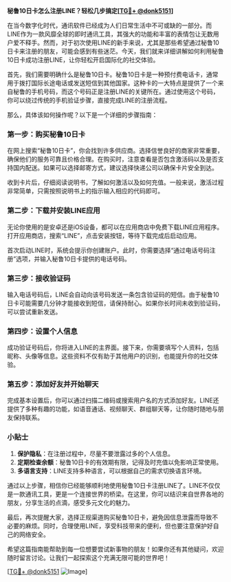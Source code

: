 **秘鲁10日卡怎么注册LINE？轻松几步搞定[[TG💪+ @donk5151](https://t.me/s/donk5151)]**

在当今数字化时代，通讯软件已经成为人们日常生活中不可或缺的一部分。而LINE作为一款风靡全球的即时通讯工具，其强大的功能和丰富的表情包让无数用户爱不释手。然而，对于初次使用LINE的新手来说，尤其是那些希望通过秘鲁10日卡来注册的朋友，可能会感到有些迷茫。今天，我们就来详细讲解如何利用秘鲁10日卡成功注册LINE，让你轻松开启国际化的社交体验。

首先，我们需要明确什么是秘鲁10日卡。秘鲁10日卡是一种预付费电话卡，通常用于拨打国际长途电话或发送短信到其他国家。这种卡的一大特点是提供了一个来自秘鲁的手机号码，而这个号码正是注册LINE的关键所在。通过使用这个号码，你可以绕过传统的手机验证步骤，直接完成LINE的注册流程。

那么，具体该如何操作呢？以下是一个详细的步骤指南：

### 第一步：购买秘鲁10日卡

在网上搜索“秘鲁10日卡”，你会找到许多供应商。选择信誉良好的商家非常重要，确保他们的服务可靠且价格合理。在购买时，注意查看是否包含激活码以及是否支持国内配送。如果可以选择邮寄方式，建议选择快递公司以确保卡片安全到达。

收到卡片后，仔细阅读说明书，了解如何激活以及如何充值。一般来说，激活过程非常简单，只需按照说明书上的指示输入相应的代码即可。

### 第二步：下载并安装LINE应用

无论你使用的是安卓还是iOS设备，都可以在应用商店中免费下载LINE应用程序。打开应用商店，搜索“LINE”，点击安装按钮，等待下载完成后启动应用。

首次启动LINE时，系统会提示你创建账户。此时，你需要选择“通过电话号码注册”选项，并输入秘鲁10日卡提供的电话号码。

### 第三步：接收验证码

输入电话号码后，LINE会自动向该号码发送一条包含验证码的短信。由于秘鲁10日卡可能需要几分钟才能接收到短信，请保持耐心。如果你长时间未收到验证码，可以尝试重新发送。

### 第四步：设置个人信息

成功验证号码后，你将进入LINE的主界面。接下来，你需要填写个人资料，包括昵称、头像等信息。这些资料不仅有助于其他用户的识别，也能提升你的社交体验。

### 第五步：添加好友并开始聊天

完成基本设置后，你可以通过扫描二维码或搜索用户名的方式添加好友。LINE还提供了多种有趣的功能，如语音通话、视频聊天、群组聊天等，让你随时随地与朋友保持联系。

### 小贴士

1. **保护隐私**：在注册过程中，尽量不要泄露过多的个人信息。
2. **定期检查余额**：秘鲁10日卡的有效期有限，记得及时充值以免影响正常使用。
3. **多语言支持**：LINE支持多种语言，可以根据自己的需求切换语言环境。

通过以上步骤，相信你已经能够顺利地使用秘鲁10日卡注册LINE了。LINE不仅仅是一款通讯工具，更是一个连接世界的桥梁。在这里，你可以结识来自世界各地的朋友，分享生活的点滴，感受多元文化的魅力。

最后，再次提醒大家，选择正规渠道购买秘鲁10日卡，避免因信息泄露而导致不必要的麻烦。同时，合理使用LINE，享受科技带来的便利，但也要注意保护好自己的网络安全。

希望这篇指南能帮助到每一位想要尝试新事物的朋友！如果你还有其他疑问，欢迎随时留言讨论。让我们一起探索这个充满无限可能的世界吧！

[[TG💪+ @donk5151](https://t.me/s/donk5151) ![Image](https://i.postimg.cc/rwNCRYN7/Snipaste-2025-04-30-17-27-05.png)]
